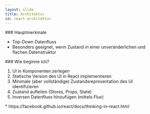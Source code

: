```yaml
---
layout: slide
title: Architektur
id: react-architektur
---
```

<section markdown="1">
### Hauptmerkmale

* Top-Down Datenfluss
* Besonders geeignet, wenn Zustand in einer unveränderlichen und flachen Datenstruktur
</section>

<section markdown="1">
### Wie beginne ich?

1. UI in Komponenten zerlegen
1. Statische Version des UI in React implementieren
1. Minimale (aber vollständige) Zustandsrepresentation des UI identifizieren 
1. Zustand aufteilen (Stores, Props, State)
1. Inversen Datenfluss hinzufügen (mittels Flux)
</section>

<section markdown="1">
* https://facebook.github.io/react/docs/thinking-in-react.html
</section>
